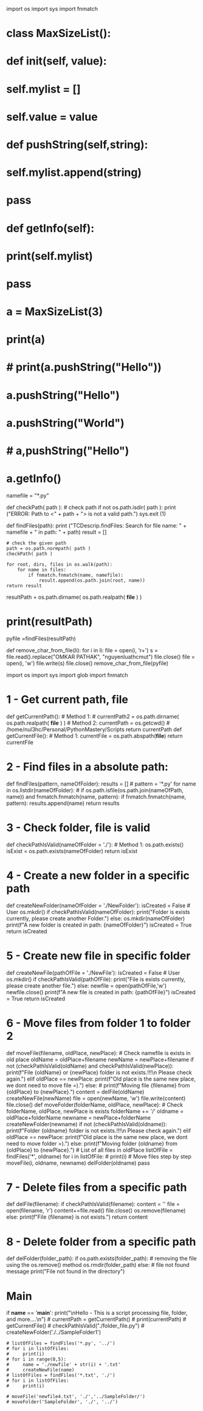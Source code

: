 import os
import sys
import fnmatch
# class MaxSizeList():
#     def __init__(self, value):
#         self.mylist = []
#         self.value = value

#     def pushString(self,string):
#         self.mylist.append(string)
#         pass
#     def getInfo(self):
#         print(self.mylist)
#         pass

# a = MaxSizeList(3)
# print(a)
# # print(a.pushString("Hello"))
# a.pushString("Hello")
# a.pushString("World")

# # a,pushString("Hello")
# a.getInfo()

namefile = "*.py"

def checkPath( path ):
    # check path
    if not os.path.isdir( path ):
        print ("ERROR: Path to  <" + path + "> is not a valid path.")
        sys.exit (1)

def findFiles(path):
    print ("TCDescrip.findFiles: Search for file name: " + namefile + "   in path: " + path)
    result = []

    # check the given path
    path = os.path.normpath( path )
    checkPath( path )

    for root, dirs, files in os.walk(path):
        for name in files:
            if fnmatch.fnmatch(name, namefile):
                result.append(os.path.join(root, name))
    return result

resultPath = os.path.dirname( os.path.realpath( __file__ ) )
# print(resultPath)
pyfile =findFiles(resultPath)

def remove_char_from_file(li):
    for i in li:
        file = open(i, 'r+')
        s = file.read().replace("OMKAR PATHAK", "nguyenluathcmut")
        file.close()
        file = open(i, 'w')
        file.write(s)
        file.close()
remove_char_from_file(pyfile)







import os
import sys
import glob
import fnmatch 



# 1 - Get current path, file
def getCurrentPath():
    # Method 1:
    # currentPath2 = os.path.dirname( os.path.realpath( __file__ ) )
    # Method 2:
    currentPath = os.getcwd()
    # /home/nul3hc/Personal/PythonMastery/Scripts
    return currentPath
def getCurrentFile():
    # Method 1:
    currentFile = os.path.abspath(__file__)
    return currentFile

# 2 - Find files in a absolute path:
def findFiles(pattern, nameOfFolder):
    results = []
    # pattern = '*.py'
    for name in os.listdir(nameOfFolder):
        # if os.path.isfile(os.path.join(nameOfPath, name)) and fnmatch.fnmatch(name, pattern):
        if fnmatch.fnmatch(name, pattern):
            results.append(name)
    return results

# 3 - Check folder, file is valid
def checkPathIsValid(nameOfFolder = './'):
    # Method 1: os.path.exists()
    isExist = os.path.exists(nameOfFolder)
    return isExist

# 4 - Create a new folder in a specific path
def createNewFolder(nameOfFolder = './NewFolder'):
    isCreated = False
    # User os.mkdir()
    if checkPathIsValid(nameOfFolder):
        print("Folder is exists currently, please create another Folder.")
    else:
        os.mkdir(nameOfFolder)
        print(f"A new folder is created in path: {nameOfFolder}")
        isCreated = True
    return isCreated

# 5 - Create new file in specific folder
def createNewFile(pathOfFile = './NewFile'):
    isCreated = False
    # User os.mkdir()
    if checkPathIsValid(pathOfFile):
        print("File is exists currently, please create another file.")
    else:
        newfile = open(pathOfFile,'w')
        newfile.close()
        print(f"A new file is created in path: {pathOfFile}")
        isCreated = True
    return isCreated

# 6 - Move files from folder 1 to folder 2
def moveFile(filename, oldPlace, newPlace):
    # Check namefile is exists in old place
    oldName = oldPlace+filename
    newName = newPlace+filename
    if not (checkPathIsValid(oldName) and checkPathIsValid(newPlace)):
        print(f"File {oldName} or {newPlace} folder is not exists.!!!\n Please check again.")
    elif oldPlace == newPlace:
        print(f"Old place is the same new place, we dont need to move file =).")
    else:
        # print(f"Moving file {filename} from {oldPlace} to {newPlace}.")
        content = delFile(oldName)
        createNewFile(newName)
        file = open(newName, 'w')
        file.write(content)
        file.close()
def moveFolder(folderName, oldPlace, newPlace):
    # Check folderName, oldPlace, newPlace is exists
    folderName += '/'
    oldname = oldPlace+folderName
    newname = newPlace+folderName
    createNewFolder(newname)
    if not (checkPathIsValid(oldname)):
        print(f"Folder {oldname} folder is not exists.!!!\n Please check again.")
    elif oldPlace == newPlace:
        print(f"Old place is the same new place, we dont need to move folder =).")
    else:
        print(f"Moving folder {oldname} from {oldPlace} to {newPlace}.")
        # List of all files in oldPlace
        listOfFile = findFiles('*', oldname)
        for i in listOfFile:
            # print(i)
            # Move files step by step
            moveFile(i, oldname, newname)
        delFolder(oldname)
    pass

# 7 - Delete files from a specific path
def delFile(filename):
    if checkPathIsValid(filename):
        content = ''
        file = open(filename, 'r')
        content+=file.read()
        file.close()
        os.remove(filename)
    else:
        print(f"File {filename} is not exists.")
    return content

# 8 - Delete folder from a specific path
def delFolder(folder_path):
    if os.path.exists(folder_path):
        # removing the file using the os.remove() method
        os.rmdir(folder_path)
    else:
        # file not found message
        print("File not found in the directory")
# Main 
if __name__ == '__main__':
    print("\nHello - This is a script processing file, folder, and more....\n")
    # currentPath = getCurrentPath()
    # print(currentPath)
    # getCurrentFile()
    # checkPathIsValid("./folder_file.py")
    # createNewFolder('./../SampleFolder1')

    # listOfFiles = findFiles('*.py', '../')
    # for i in listOfFiles:
    #     print(i)
    # for i in range(0,5):
    #     name = './newfile' + str(i) + '.txt'
    #     createNewFile(name)
    # listOfFiles = findFiles('*.txt', './')
    # for i in listOfFiles:
    #     print(i)

    # moveFile('newfile4.txt', './','../SampleFolder/')
    # moveFolder('SampleFolder', './', '../')
    

